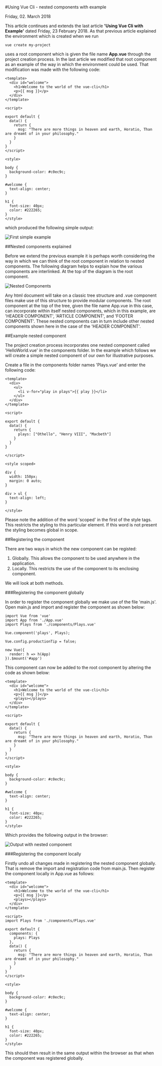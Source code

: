 #Using Vue Cli - nested components with example

Friday, 02. March 2018

This article continues and extends the last article **'Using  Vue Cli with Example'** dated Friday, 23 February 2018.  As that previous article explained the environment which is created when we run

~~~
vue create my-project
~~~

uses a root component which is given the file name **App.vue** through the project creation process.  In the last article we modified that root component as an example of the way in which the environment could be used.  That modification was made with the following code:

~~~
<template>
  <div id="welcome">
    <h1>Welcome to the world of the vue-cli</h1>
    <p>{{ msg }}</p>
  </div>
</template>

<script>

export default {
  data() {
    return {
      msg: "There are more things in heaven and earth, Horatio, Than are dreamt of in your philosophy."
    }
  }
}
</script>

<style>

body {
  background-color: #c0ec9c;
}

#welcome {
  text-align: center;
}

h1 {
  font-size: 40px;
  color: #222265;
}
</style>
~~~

which produced the following simple output:

![First simple example](https://rawgit.com/aronnax77/sl_tb/master/assets/images/first_simple_example.png  "First simple example")

##Nested components explained

Before we extend the previous example it is perhaps worth considering the way in which we can think of the root component in relation to nested components.  The following diagram helps to explain how the various components are interlinked.  At the top of the diagram is the root component.

![Nested Components](https://rawgit.com/aronnax77/sl_tb/master/assets/images/nested_components.png  "Nested Components")

Any html document will take on a classic tree structure and .vue component files make use of this structure to provide modular components.  The root component at the top of the tree, given the file name App.vue in this case, can incorporate within itself nested components, which in this example, are 'HEADER COMPONENT', 'ARTICLE COMPONENT', and 'FOOTER COMPONENT'.  These nested components can in turn include other nested components shown here in the case of the 'HEADER COMPONENT'.

##Example nested component

The project creation process incorporates one nested component called 'HelloWorld.vue' in the components folder.  In the example which follows we will create a simple nested component of our own for illustrative purposes.

Create a file in the components folder names 'Plays.vue' and enter the following code:

~~~
<template>
  <div>
    <ul>
      <li v-for="play in plays">{{ play }}</li>
    </ul>
  </div>
</template>

<script>

export default {
  data() {
    return {
      plays: ["Othello", "Henry VIII", "Macbeth"]
    }
  }
}

</script>

<style scoped>

div {
  width: 150px;
  margin: 0 auto;
}

div > ul {
  text-align: left;
}

</style>
~~~

Please note the addition of the word 'scoped' in the first of the style tags.  This restricts the styling to this particular element.  If this word is not present the styling becomes global in scope.

##Registering the component

There are two ways in which the new component can be registed:

1. Globally.  This allows the component to be used anywhere in the application.
2. Locally.  This restricts the use of the component to its enclosing component.

We will look at both methods.

###Registering the component globally

In order to register the component globally we make use of the file 'main.js'.  Open main.js and import and register the component as shown below:

~~~
import Vue from 'vue'
import App from './App.vue'
import Plays from './components/Plays.vue'

Vue.component('plays', Plays);

Vue.config.productionTip = false;

new Vue({
  render: h => h(App)
}).$mount('#app')
~~~

This component can now be added to the root component by altering the code as shown below:

~~~
<template>
  <div id="welcome">
    <h1>Welcome to the world of the vue-cli</h1>
    <p>{{ msg }}</p>
    <plays></plays>
  </div>
</template>

<script>

export default {
  data() {
    return {
      msg: "There are more things in heaven and earth, Horatio, Than are dreamt of in your philosophy."
    }
  }
}
</script>

<style>

body {
  background-color: #c0ec9c;
}

#welcome {
  text-align: center;
}

h1 {
  font-size: 40px;
  color: #222265;
}
</style>
~~~

Which provides the following output in the browser:

![Output with nested component](https://rawgit.com/aronnax77/sl_tb/master/assets/images/inc_nested_component.png  "Output with nested component")

###Registering the component locally

Firstly undo all changes made in registering the nested component globally.  That is remove the import and registration code from main.js.  Then register the component locally in App.vue as follows:

~~~
<template>
  <div id="welcome">
    <h1>Welcome to the world of the vue-cli</h1>
    <p>{{ msg }}</p>
    <plays></plays>
  </div>
</template>

<script>
import Plays from './components/Plays.vue'

export default {
  components: {
    plays: Plays
  },
  data() {
    return {
      msg: "There are more things in heaven and earth, Horatio, Than are dreamt of in your philosophy."
    }
  }
}
</script>

<style>

body {
  background-color: #c0ec9c;
}

#welcome {
  text-align: center;
}

h1 {
  font-size: 40px;
  color: #222265;
}
</style>
~~~

This should then result in the same output within the browser as that when the component was registered globally.